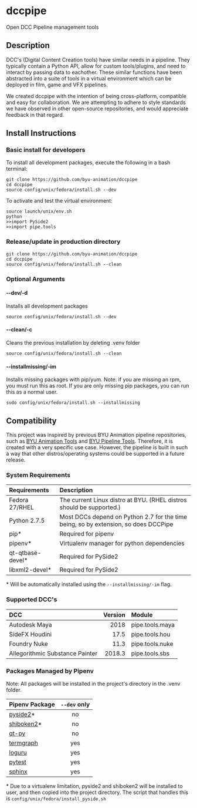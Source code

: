 # dccpipe
Open DCC Pipeline management tools

## Description
DCC's (Digital Content Creation tools) have similar needs in a pipeline. They typically contain a Python API, allow for custom tools/plugins, and need to interact by passing data to eachother. These similar functions have been abstracted into a suite of tools in a virtual environment which can be deployed in film, game and VFX pipelines.

We created dccpipe with the intention of being cross-platform, compatible and easy for collaboration. We are attempting to adhere to style standards we have observed in other open-source repositories, and would appreciate feedback in that regard.

## Install Instructions
### Basic install for developers
To install all development packages, execute the following in a bash terminal:
```
git clone https://github.com/byu-animation/dccpipe
cd dccpipe
source config/unix/fedora/install.sh --dev
```
To activate and test the virtual environment:
```
source launch/unix/env.sh
python
>>import PySide2
>>import pipe.tools
```

### Release/update in production directory
```
git clone https://github.com/byu-animation/dccpipe
cd dccpipe
source config/unix/fedora/install.sh --clean
```

### Optional Arguments
#### --dev/-d
Installs all development packages
```
source config/unix/fedora/install.sh --dev
```

#### --clean/-c
Cleans the previous installation by deleting .venv folder
```
source config/unix/fedora/install.sh --clean
```

#### --installmissing/-im
Installs missing packages with pip/yum. Note: if you are missing an rpm, you must run this as root. If you are only missing pip packages, you can run this as a normal user.
```
sudo config/unix/fedora/install.sh --installmissing
```

## Compatibility
This project was inspired by previous BYU Animation pipeline repositories, such as [BYU Animation Tools](https://github.com/byu-animation/byu-animation-tools) and [BYU Pipeline Tools](https://github.com/byu-animation/byu-pipeline-tools). Therefore, it is created with a very specific use case. However, the pipeline is built in such a way that other distros/operating systems could be supported in a future release.

### System Requirements

| Requirements    | Description                                                                         |
|:----------------|:------------------------------------------------------------------------------------|
| Fedora 27/RHEL  | The current Linux distro at BYU. (RHEL distros should be supported.)                |
| Python 2.7.5    | Most DCCs depend on Python 2.7 for the time being, so by extension, so does DCCPipe |
| pip*            | Required for pipenv                                                                 |
| pipenv*         | Virtualenv manager for python dependencies                                          |                                 
| qt-qtbase-devel*| Required for PySide2                                                                |
| libxml2-devel*  | Required for PySide2                                                                |

\* Will be automatically installed using the `--installmissing/-im` flag.

### Supported DCC's

| DCC                             | Version | Module          |
|:--------------------------------|--------:|:----------------|
| Autodesk Maya                   | 2018    | pipe.tools.maya |
| SideFX Houdini                  | 17.5    | pipe.tools.hou  |
| Foundry Nuke                    | 11.3    | pipe.tools.nuke |
| Allegorithmic Substance Painter | 2018.3  | pipe.tools.sbs  |

### Packages Managed by Pipenv
Note: All packages will be installed in the project's directory in the .venv folder.

| Pipenv Package | `--dev` only |
|:---------------|:----------:|
| [pyside2](https://pypi.org/project/PySide2/)*      | no |
| [shiboken2](https://pypi.org/project/shiboken2/)*  | no |
| [qt-py](https://github.com/mottosso/Qt.py)         | no |
| [termgraph](https://github.com/mkaz/termgraph)     | yes |
| [loguru](https://github.com/Delgan/loguru)         | yes |
| [pytest](https://github.com/pytest-dev/pytest)     | yes |
| [sphinx](https://github.com/sphinx-doc/sphinx)     | yes |

\* Due to a virtualenv limitation, pyside2 and shiboken2 will be installed to user, and then copied into the project directory. The script that handles this is `config/unix/fedora/install_pyside.sh`

